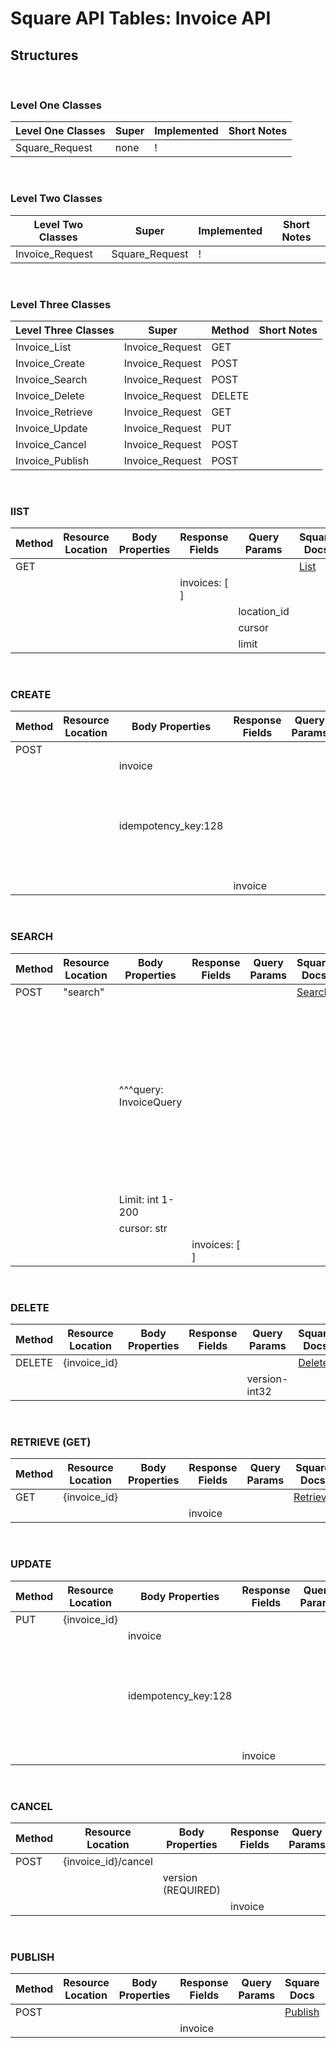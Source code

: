 # Square API Tables: Invoice API

## Structures

<br/>

### Level One Classes

| Level One Classes | Super | Implemented | Short Notes |
| ----------------- | ----- | ----------- | ----------- |
| Square_Request    | none  | !           |

<br/>

### Level Two Classes

| Level Two Classes | Super          | Implemented | Short Notes |
| ----------------- | -------------- | ----------- | ----------- |
| Invoice_Request   | Square_Request | !           |

<br/>

### Level Three Classes

| Level Three Classes | Super           | Method | Short Notes |
| ------------------- | --------------- | ------ | ----------- |
| Invoice_List        | Invoice_Request | GET    |             |
| Invoice_Create      | Invoice_Request | POST   |             |
| Invoice_Search      | Invoice_Request | POST   |             |
| Invoice_Delete      | Invoice_Request | DELETE |             |
| Invoice_Retrieve    | Invoice_Request | GET    |             |
| Invoice_Update      | Invoice_Request | PUT    |             |
| Invoice_Cancel      | Invoice_Request | POST   |             |
| Invoice_Publish     | Invoice_Request | POST   |             |

<br/>

### lIST

| Method | Resource Location | Body Properties | Response Fields | Query Params | Square Docs                                                                        | Short notes |
| ------ | ----------------- | --------------- | --------------- | ------------ | ---------------------------------------------------------------------------------- | ----------- |
| GET    |                   |                 |                 |              | [List](https://developer.squareup.com/reference/square/invoices-api/list-invoices) |
|        |                   |                 | invoices: [ ]   |              |
|        |                   |                 |                 | location_id  |
|        |                   |                 |                 | cursor       |
|        |                   |                 |                 | limit        |

<br/>

### CREATE

| Method | Resource Location | Body Properties     | Response Fields | Query Params | Square Docs                                                                            | Short notes                                          |
| ------ | ----------------- | ------------------- | --------------- | ------------ | -------------------------------------------------------------------------------------- | ---------------------------------------------------- |
| POST   |                   |                     |                 |              | [Invoice](https://developer.squareup.com/reference/square/invoices-api/create-invoice) |                                                      |
|        |                   | invoice             |                 |              |                                                                                        |                                                      |
|        |                   | idempotency_key:128 |                 |              |                                                                                        | different max length than others: 128 instead of 192 |
|        |                   |                     | invoice         |              |                                                                                        |                                                      |

<br/>

### SEARCH

| Method | Resource Location | Body Properties        | Response Fields | Query Params | Square Docs                                                                            | Short notes                                                                                                              |
| ------ | ----------------- | ---------------------- | --------------- | ------------ | -------------------------------------------------------------------------------------- | ------------------------------------------------------------------------------------------------------------------------ |
| POST   | "search"          |                        |                 |              | [Search](https://developer.squareup.com/reference/square/invoices-api/search-invoices) |
|        |                   | ^^^query: InvoiceQuery |                 |              |                                                                                        | has several stackable features and several non-stackable features. stackable and non-stackable will be separate classes. |
|        |                   | Limit: int 1-200       |
|        |                   | cursor: str            |
|        |                   |                        | invoices: [ ]   |

<br/>

### DELETE

| Method | Resource Location | Body Properties | Response Fields | Query Params  | Square Docs                                                                           | Short notes |
| ------ | ----------------- | --------------- | --------------- | ------------- | ------------------------------------------------------------------------------------- | ----------- |
| DELETE | {invoice_id}      |                 |                 |               | [Delete](https://developer.squareup.com/reference/square/invoices-api/delete-invoice) |
|        |                   |                 |                 | version-int32 |                                                                                       |             |

<br/>

### RETRIEVE (GET)

| Method | Resource Location | Body Properties | Response Fields | Query Params | Square Docs                                                                          | Short notes |
| ------ | ----------------- | --------------- | --------------- | ------------ | ------------------------------------------------------------------------------------ | ----------- |
| GET    | {invoice_id}      |                 |                 |              | [Retrieve](https://developer.squareup.com/reference/square/invoices-api/get-invoice) |             |
|        |                   |                 | invoice         |              |                                                                                      |             |

<br/>

### UPDATE

| Method | Resource Location | Body Properties     | Response Fields | Query Params | Square Docs                                                                           | Short notes                                          |
| ------ | ----------------- | ------------------- | --------------- | ------------ | ------------------------------------------------------------------------------------- | ---------------------------------------------------- |
| PUT    | {invoice_id}      |                     |                 |              | [Update](https://developer.squareup.com/reference/square/invoices-api/update-invoice) |
|        |                   | invoice             |
|        |                   | idempotency_key:128 |                 |              |                                                                                       | different max length than others: 128 instead of 192 |
|        |                   |                     | invoice         |              |                                                                                       |                                                      |

<br/>

### CANCEL

| Method | Resource Location   | Body Properties    | Response Fields | Query Params | Square Docs                                                                           | Short notes |
| ------ | ------------------- | ------------------ | --------------- | ------------ | ------------------------------------------------------------------------------------- | ----------- |
| POST   | {invoice_id}/cancel |                    |                 |              | [Cancel](https://developer.squareup.com/reference/square/invoices-api/cancel-invoice) |
|        |                     | version (REQUIRED) |                 |              |                                                                                       |             |
|        |                     |                    | invoice         |              |                                                                                       |             |

<br/>

### PUBLISH

| Method | Resource Location | Body Properties | Response Fields | Query Params | Square Docs                                                                            | Short notes |
| ------ | ----------------- | --------------- | --------------- | ------------ | -------------------------------------------------------------------------------------- | ----------- |
| POST   |                   |                 |                 |              | [Publish](https://developer.squareup.com/reference/square/invoices-api/cancel-invoice) |
|        |                   |                 | invoice         |              |                                                                                        |             |

<br/>
